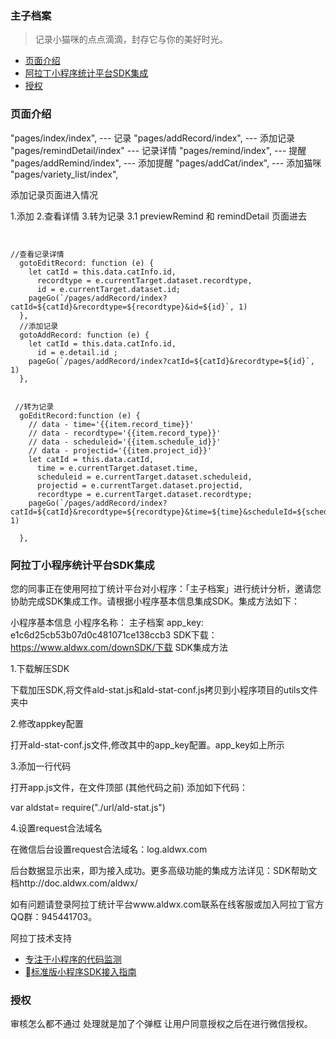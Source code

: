 <!--
 * @Description: In User Settings Edit
 * @Author: mavis.yang
 * @Date: 2019-08-01 18:33:43
 * @LastEditTime: 2019-09-06 18:14:58
 * @LastEditors: Please set LastEditors
 -->

### 主子档案

> 记录小猫咪的点点滴滴，封存它与你的美好时光。

- [页面介绍](#页面介绍)
- [阿拉丁小程序统计平台SDK集成](#阿拉丁小程序统计平台SDK集成)
- [授权](#授权)

### 页面介绍

"pages/index/index",          --- 记录
"pages/addRecord/index",      --- 添加记录
"pages/remindDetail/index"    --- 记录详情
"pages/remind/index",         --- 提醒
"pages/addRemind/index",        --- 添加提醒
"pages/addCat/index",         --- 添加猫咪
"pages/variety_list/index",


添加记录页面进入情况

1.添加
2.查看详情
3.转为记录
3.1  previewRemind 和 remindDetail 页面进去 

```


//查看记录详情
  gotoEditRecord: function (e) {
    let catId = this.data.catInfo.id,
      recordtype = e.currentTarget.dataset.recordtype,
      id = e.currentTarget.dataset.id;
    pageGo(`/pages/addRecord/index?catId=${catId}&recordtype=${recordtype}&id=${id}`, 1)
  },
  //添加记录
  gotoAddRecord: function (e) {
    let catId = this.data.catInfo.id,
      id = e.detail.id ;
    pageGo(`/pages/addRecord/index?catId=${catId}&recordtype=${id}`, 1)
  },


 //转为记录
  goEditRecord:function (e) {
    // data - time='{{item.record_time}}'
    // data - recordtype='{{item.record_type}}'
    // data - scheduleid='{{item.schedule_id}}'
    // data - projectid='{{item.project_id}}'
    let catId = this.data.catId,
      time = e.currentTarget.dataset.time,
      scheduleid = e.currentTarget.dataset.scheduleid,
      projectid = e.currentTarget.dataset.projectid,
      recordtype = e.currentTarget.dataset.recordtype;
    pageGo(`/pages/addRecord/index?catId=${catId}&recordtype=${recordtype}&time=${time}&scheduleId=${scheduleid}&projectId=${projectid}`, 1)
    
  },
```



### 阿拉丁小程序统计平台SDK集成

您的同事正在使用阿拉丁统计平台对小程序：「主子档案」进行统计分析，邀请您协助完成SDK集成工作。请根据小程序基本信息集成SDK。集成方法如下：

小程序基本信息
小程序名称： 主子档案
app_key: e1c6d25cb53b07d0c481071ce138ccb3
SDK下载： https://www.aldwx.com/downSDK/下载
SDK集成方法


1.下载解压SDK

下载加压SDK,将文件ald-stat.js和ald-stat-conf.js拷贝到小程序项目的utils文件夹中



2.修改appkey配置

打开ald-stat-conf.js文件,修改其中的app_key配置。app_key如上所示



3.添加一行代码

打开app.js文件，在文件顶部 (其他代码之前) 添加如下代码：

var aldstat= require("./url/ald-stat.js")



4.设置request合法域名

在微信后台设置request合法域名：log.aldwx.com

后台数据显示出来，即为接入成功。更多高级功能的集成方法详见：SDK帮助文档http://doc.aldwx.com/aldwx/

如有问题请登录阿拉丁统计平台www.aldwx.com联系在线客服或加入阿拉丁官方QQ群：945441703。

阿拉丁技术支持

 - [专注于小程序的代码监测](https://tj.aldwx.com/downSDK/)
 - [标准版小程序SDK接入指南](http://doc.aldwx.com/aldwx/gao-ji-gong-neng/sdkjie-ru-zhi-nan.html)

### 授权
审核怎么都不通过
处理就是加了个弹框
让用户同意授权之后在进行微信授权。


